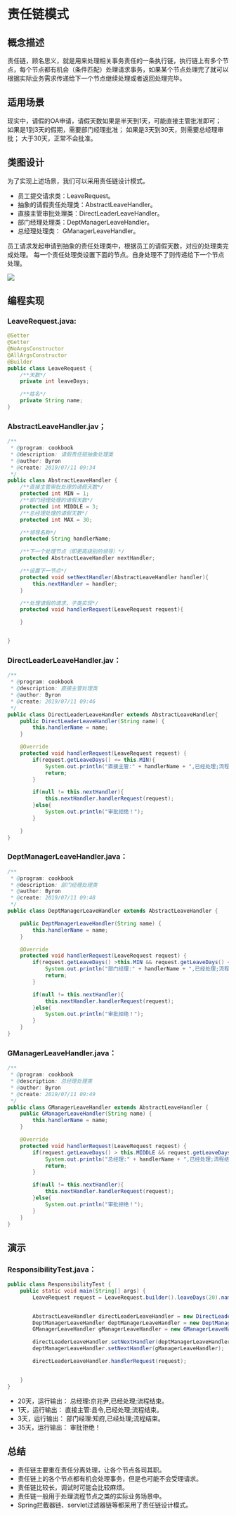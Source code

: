 # 责任链模式

## 概念描述

责任链，顾名思义，就是用来处理相关事务责任的一条执行链，执行链上有多个节点，每个节点都有机会（条件匹配）处理请求事务，如果某个节点处理完了就可以根据实际业务需求传递给下一个节点继续处理或者返回处理完毕。


## 适用场景

现实中，请假的OA申请，请假天数如果是半天到1天，可能直接主管批准即可；
如果是1到3天的假期，需要部门经理批准；
如果是3天到30天，则需要总经理审批；
大于30天，正常不会批准。



## 类图设计

为了实现上述场景，我们可以采用责任链设计模式。

- 员工提交请求类：LeaveRequest。
- 抽象的请假责任处理类：AbstractLeaveHandler。
- 直接主管审批处理类：DirectLeaderLeaveHandler。
- 部门经理处理类：DeptManagerLeaveHandler。
- 总经理处理类： GManagerLeaveHandler。

员工请求发起申请到抽象的责任处理类中，根据员工的请假天数，对应的处理类完成处理。
每一个责任处理类设置下面的节点。自身处理不了则传递给下一个节点处理。

![](AbstractLeaveHandler.png)

## 编程实现

### LeaveRequest.java:

```java
@Setter
@Getter
@NoArgsConstructor
@AllArgsConstructor
@Builder
public class LeaveRequest {
    /**天数*/
    private int leaveDays;

    /**姓名*/
    private String name;
}

```


### AbstractLeaveHandler.jav；

```java
/**
 * @program: cookbook
 * @description: 请假责任链抽象处理类
 * @author: Byron
 * @create: 2019/07/11 09:34
 */
public class AbstractLeaveHandler {
    /**直接主管审批处理的请假天数*/
    protected int MIN = 1;
    /**部门经理处理的请假天数*/
    protected int MIDDLE = 3;
    /**总经理处理的请假天数*/
    protected int MAX = 30;

    /**领导名称*/
    protected String handlerName;

    /**下一个处理节点（即更高级别的领导）*/
    protected AbstractLeaveHandler nextHandler;

    /**设置下一节点*/
    protected void setNextHandler(AbstractLeaveHandler handler){
        this.nextHandler = handler;
    }

    /**处理请假的请求，子类实现*/
    protected void handlerRequest(LeaveRequest request){

    }


}
```


### DirectLeaderLeaveHandler.jav：

```java
/**
 * @program: cookbook
 * @description: 直接主管处理类
 * @author: Byron
 * @create: 2019/07/11 09:46
 */
public class DirectLeaderLeaveHandler extends AbstractLeaveHandler{
    public DirectLeaderLeaveHandler(String name) {
        this.handlerName = name;
    }

    @Override
    protected void handlerRequest(LeaveRequest request) {
        if(request.getLeaveDays() <= this.MIN){
            System.out.println("直接主管:" + handlerName + ",已经处理;流程结束。");
            return;
        }

        if(null != this.nextHandler){
            this.nextHandler.handlerRequest(request);
        }else{
            System.out.println("审批拒绝！");
        }

    }
}
```


### DeptManagerLeaveHandler.java：
```java
/**
 * @program: cookbook
 * @description: 部门经理处理类
 * @author: Byron
 * @create: 2019/07/11 09:48
 */
public class DeptManagerLeaveHandler extends AbstractLeaveHandler {

    public DeptManagerLeaveHandler(String name) {
        this.handlerName = name;
    }

    @Override
    protected void handlerRequest(LeaveRequest request) {
        if(request.getLeaveDays() >this.MIN && request.getLeaveDays() <= this.MIDDLE){
            System.out.println("部门经理:" + handlerName + ",已经处理;流程结束。");
            return;
        }

        if(null != this.nextHandler){
            this.nextHandler.handlerRequest(request);
        }else{
            System.out.println("审批拒绝！");
        }
    }
}

```

### GManagerLeaveHandler.java：

```java
/**
 * @program: cookbook
 * @description: 总经理处理类
 * @author: Byron
 * @create: 2019/07/11 09:49
 */
public class GManagerLeaveHandler extends AbstractLeaveHandler {
    public GManagerLeaveHandler(String name) {
        this.handlerName = name;
    }

    @Override
    protected void handlerRequest(LeaveRequest request) {
        if(request.getLeaveDays() > this.MIDDLE && request.getLeaveDays() <= this.MAX){
            System.out.println("总经理:" + handlerName + ",已经处理;流程结束。");
            return;
        }

        if(null != this.nextHandler){
            this.nextHandler.handlerRequest(request);
        }else{
            System.out.println("审批拒绝！");
        }
    }
}
```


## 演示

### ResponsibilityTest.java：

```java
public class ResponsibilityTest {
    public static void main(String[] args) {
        LeaveRequest request = LeaveRequest.builder().leaveDays(20).name("小明").build();


        AbstractLeaveHandler directLeaderLeaveHandler = new DirectLeaderLeaveHandler("县令");
        DeptManagerLeaveHandler deptManagerLeaveHandler = new DeptManagerLeaveHandler("知府");
        GManagerLeaveHandler gManagerLeaveHandler = new GManagerLeaveHandler("京兆尹");

        directLeaderLeaveHandler.setNextHandler(deptManagerLeaveHandler);
        deptManagerLeaveHandler.setNextHandler(gManagerLeaveHandler);

        directLeaderLeaveHandler.handlerRequest(request);


    }
}
```

- 20天，运行输出： 总经理:京兆尹,已经处理;流程结束。
- 1天，运行输出： 直接主管:县令,已经处理;流程结束。
- 3天，运行输出： 部门经理:知府,已经处理;流程结束。
- 35天，运行输出： 审批拒绝！

## 总结

- 责任链主要重在责任分离处理，让各个节点各司其职。
- 责任链上的各个节点都有机会处理事务，但是也可能不会受理请求。
- 责任链比较长，调试时可能会比较麻烦。
- 责任链一般用于处理流程节点之类的实际业务场景中。
- Spring拦截器链、servlet过滤器链等都采用了责任链设计模式。